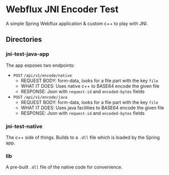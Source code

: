 # Webflux JNI Encoder Test
A simple Spring Webflux application & custom c++ to play with JNI.

## Directories

### jni-test-java-app

The app exposes two endpoints:
- `POST` `/api/v1/encode/native`
  - REQUEST BODY: form-data, looks for a file part with the key `file`
  - WHAT IT DOES: Uses native c++ to BASE64 encode the given file
  - RESPONSE: Json with `request-id` and `encoded-bytes` fields
- `POST` `/api/v1/encode/java`
  - REQUEST BODY: form-data, looks for a file part with the key `file`
  - WHAT IT DOES: Uses java facilities to BASE64 encode the given file
  - RESPONSE: Json with `request-id` and `encoded-bytes` fields

### jni-test-native

The c++ side of things. Builds to a `.dll` file which is loaded by the Spring app.

### lib

A pre-built `.dll` file of the native code for convenience.
